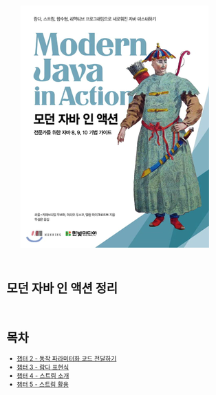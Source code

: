 <p align="center"><img src="./image/logo.png"></p>

<br>

# 모던 자바 인 액션 정리

<br>

# 목차
* [챕터 2 - 동작 파라미터화 코드 전달하기](https://github.com/binghe819/TIL/blob/master/JAVA/Modern%20Java%20In%20Action/ch%2002%20-%20%EB%8F%99%EC%9E%91%20%ED%8C%8C%EB%9D%BC%EB%AF%B8%ED%84%B0%ED%99%94%20%EC%BD%94%EB%93%9C%20%EC%A0%84%EB%8B%AC%ED%95%98%EA%B8%B0.md)
* [챕터 3 - 람다 표현식](https://github.com/binghe819/TIL/blob/master/JAVA/Modern%20Java%20In%20Action/ch03%20-%20%EB%9E%8C%EB%8B%A4%20%ED%91%9C%ED%98%84%EC%8B%9D.md)
* [챕터 4 - 스트림 소개](https://github.com/binghe819/TIL/blob/master/JAVA/Modern%20Java%20In%20Action/ch04%20-%20%EC%8A%A4%ED%8A%B8%EB%A6%BC%20%EC%86%8C%EA%B0%9C.md)
* [챕터 5 - 스트림 활용]()
